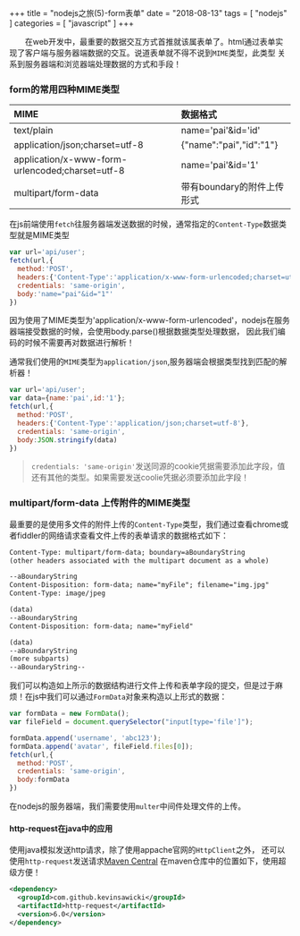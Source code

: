 +++
title = "nodejs之旅(5)-form表单"
date = "2018-08-13"
tags = [ "nodejs" ]
categories = [ "javascript" ]
+++

　　在web开发中，最重要的数据交互方式首推就该属表单了。html通过表单实现了客户端与服务器端数据的交互。说道表单就不得不说到`MIME`类型，此类型
关系到服务器端和浏览器端处理数据的方式和手段！
<!--more-->
### form的常用四种MIME类型

| MIME | 数据格式 |
| :--- | :--- |
| text/plain | name='pai'&id='id' |
| application/json;charset=utf-8 | {"name":"pai","id":"1"} | 
| application/x-www-form-urlencoded;charset=utf-8 | name='pai'&id='1' |  
| multipart/form-data | 带有boundary的附件上传形式 |  

在js前端使用`fetch`往服务器端发送数据的时候，通常指定的`Content-Type`数据类型就是MIME类型  

```js
var url='api/user';
fetch(url,{
  method:'POST',
  headers:{'Content-Type':'application/x-www-form-urlencoded;charset=utf-8'},
  credentials: 'same-origin',
  body:'name="pai"&id="1"'
})
```
因为使用了MIME类型为'application/x-www-form-urlencoded'，nodejs在服务器端接受数据的时候，会使用body.parse()根据数据类型处理数据，
因此我们编码的时候不需要再对数据进行解析！  

通常我们使用的`MIME`类型为`application/json`,服务器端会根据类型找到匹配的解析器！
```js
var url='api/user';
var data={name:'pai',id:'1'};
fetch(url,{
  method:'POST',
  headers:{'Content-Type':'application/json;charset=utf-8'},
  credentials: 'same-origin',
  body:JSON.stringify(data)
})
```
> `credentials: 'same-origin'`发送同源的cookie凭据需要添加此字段，值还有其他的类型。如果需要发送coolie凭据必须要添加此字段！

### multipart/form-data 上传附件的MIME类型

最重要的是使用多文件的附件上传的`Content-Type`类型，我们通过查看chrome或者fiddler的网络请求查看文件上传的表单请求的数据格式如下：

```html
Content-Type: multipart/form-data; boundary=aBoundaryString
(other headers associated with the multipart document as a whole)

--aBoundaryString
Content-Disposition: form-data; name="myFile"; filename="img.jpg"
Content-Type: image/jpeg

(data)
--aBoundaryString
Content-Disposition: form-data; name="myField"

(data)
--aBoundaryString
(more subparts)
--aBoundaryString--
```
我们可以构造如上所示的数据结构进行文件上传和表单字段的提交，但是过于麻烦！在js中我们可以通过`FormData`对象来构造以上形式的数据：

```js
var formData = new FormData();
var fileField = document.querySelector("input[type='file']");

formData.append('username', 'abc123');
formData.append('avatar', fileField.files[0]);
fetch(url,{
  method:'POST',
  credentials: 'same-origin',
  body:formData
})
```
在nodejs的服务器端，我们需要使用`multer`中间件处理文件的上传。

#### http-request在java中的应用

使用java模拟发送http请求，除了使用appache官网的`HttpClient`之外，
还可以使用`http-request`发送请求[Maven Central](https://search.maven.org/artifact/com.github.kevinsawicki/http-request/6.0/jar '点我访问')
在maven仓库中的位置如下，使用超级方便！
```xml
<dependency>
  <groupId>com.github.kevinsawicki</groupId>
  <artifactId>http-request</artifactId>
  <version>6.0</version>
</dependency>
```
